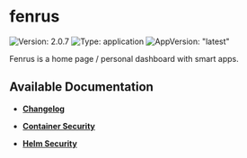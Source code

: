 # fenrus

![Version: 2.0.7](https://img.shields.io/badge/Version-2.0.7-informational?style=flat-square) ![Type: application](https://img.shields.io/badge/Type-application-informational?style=flat-square) ![AppVersion: "latest"](https://img.shields.io/badge/AppVersion-"latest"-informational?style=flat-square)

Fenrus is a home page / personal dashboard with smart apps.   


## Available Documentation

- [**Changelog**](CHANGELOG)

- [**Container Security**](container-security)

- [**Helm Security**](helm-security)

